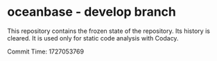 # oceanbase - develop branch

This repository contains the frozen state of the repository.
Its history is cleared. It is used only for static code
analysis with Codacy.

Commit Time: 1727053769